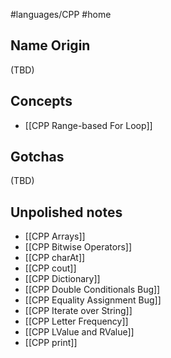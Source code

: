 #languages/CPP #home 
## Name Origin
(TBD)
## Concepts
- [[CPP Range-based For Loop]]
## Gotchas
(TBD)
## Unpolished notes
* [[CPP Arrays]]
* [[CPP Bitwise Operators]]
* [[CPP charAt]]
* [[CPP cout]]
* [[CPP Dictionary]]
* [[CPP Double Conditionals Bug]]
* [[CPP Equality Assignment Bug]]
* [[CPP Iterate over String]]
* [[CPP Letter Frequency]]
* [[CPP LValue and RValue]]
* [[CPP print]]
